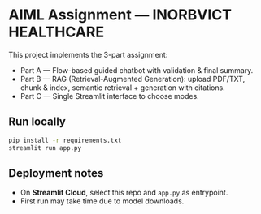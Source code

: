 # AIML Assignment — INORBVICT HEALTHCARE

This project implements the 3-part assignment:
- Part A — Flow-based guided chatbot with validation & final summary.
- Part B — RAG (Retrieval-Augmented Generation): upload PDF/TXT, chunk & index, semantic retrieval + generation with citations.
- Part C — Single Streamlit interface to choose modes.

## Run locally
```bash
pip install -r requirements.txt
streamlit run app.py
```

## Deployment notes
- On **Streamlit Cloud**, select this repo and `app.py` as entrypoint.
- First run may take time due to model downloads.

